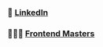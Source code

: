 ### 🔗 [LinkedIn](https://www.linkedin.com/in/alunturner/)

### 👨🏻‍🎨 [Frontend Masters](https://frontendmasters.com/u/alunTurner/)
